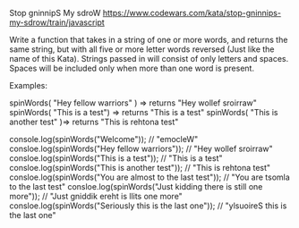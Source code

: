 Stop gninnipS My sdroW
https://www.codewars.com/kata/stop-gninnips-my-sdrow/train/javascript

Write a function that takes in a string of one or more words, and returns the same string, but with all five or more letter words reversed (Just like the name of this Kata). Strings passed in will consist of only letters and spaces. Spaces will be included only when more than one word is present.


Examples:

spinWords( "Hey fellow warriors" ) => returns "Hey wollef sroirraw"
spinWords( "This is a test") => returns "This is a test"
spinWords( "This is another test" )=> returns "This is rehtona test"


console.log(spinWords("Welcome")); // "emocleW"
consloe.log(spinWords("Hey fellow warriors")); // "Hey wollef sroirraw"
consloe.log(spinWords("This is a test")); // "This is a test"
consloe.log(spinWords("This is another test")); // "This is rehtona test"
consloe.log(spinWords("You are almost to the last test")); // "You are tsomla to the last test"
consloe.log(spinWords("Just kidding there is still one more")); // "Just gniddik ereht is llits one more"
consloe.log(spinWords("Seriously this is the last one")); // "ylsuoireS this is the last one"
